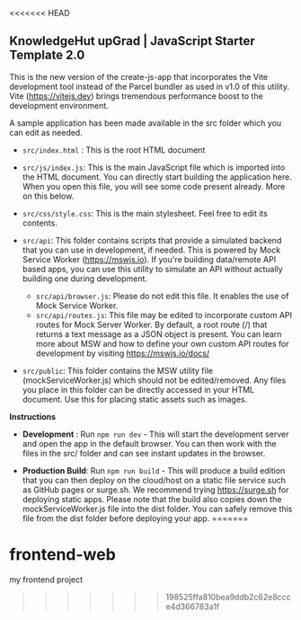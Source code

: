 <<<<<<< HEAD
## **KnowledgeHut upGrad | JavaScript Starter Template 2.0**

This is the new version of the create-js-app that incorporates the Vite development tool instead of the Parcel bundler as used in v1.0 of this utility. Vite (https://vitejs.dev) brings tremendous performance boost to the development environment.

A sample application has been made available in the src folder which you can edit as needed. 

- ```src/index.html``` : This is the root HTML document
- ```src/js/index.js```: This is the main JavaScript file which is imported into the HTML document. You can directly start building the application here. When you open this file, you will see some code present already. More on this below.
- ```src/css/style.css```: This is the main stylesheet. Feel free to edit its contents.
- ```src/api```: This folder contains scripts that provide a simulated backend that you can use in development, if needed. This is powered by Mock Service Worker (https://mswjs.io). If you're building data/remote API based apps, you can use this utility to simulate an API without actually building one during development. 
  - ```src/api/browser.js```: Please do not edit this file. It enables the use of Mock Service Worker.
  - ```src/api/routes.js```: This file may be edited to incorporate custom API routes for Mock Server Worker. By default, a root route (/) that returns a text message as a JSON object is present. You can learn more about MSW and how to define your own custom API routes for development by visiting https://mswjs.io/docs/

- ```src/public```: This folder contains the MSW utility file (mockServiceWorker.js) which should not be edited/removed. Any files you place in this folder can be directly accessed in your HTML document. Use this for placing static assets such as images. 

**Instructions**

- **Development** : Run `npm run dev` - This will start the development server and open the app in the default browser. You can then work with the files in the src/ folder and can see instant updates in the browser.
  
- **Production Build**: Run `npm run build` - This will produce a build edition that you can then deploy on the cloud/host on a static file service such as GitHub pages or surge.sh.  We recommend trying https://surge.sh for deploying static apps. Please note that the build also copies down the mockServiceWorker.js file into the dist folder. You can safely remove this file from the dist folder before deploying your app.
=======
# frontend-web
my frontend project
>>>>>>> 198525ffa810bea9ddb2c62e8ccce4d366783a1f
